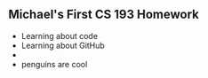 ## Michael's First CS 193 Homework

- Learning about code 
- Learning about GitHub
- 
- penguins are cool

